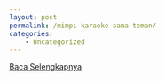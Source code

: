 ```yaml
---
layout: post
permalink: /mimpi-karaoke-sama-teman/
categories:
    - Uncategorized
---
```


[Baca Selengkapnya](/09)